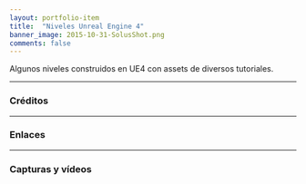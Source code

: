 ```yaml
---
layout: portfolio-item
title:  "Niveles Unreal Engine 4"
banner_image: 2015-10-31-SolusShot.png
comments: false
---
```


Algunos niveles construidos en UE4 con assets de diversos tutoriales.

---

### Créditos

---

### Enlaces

---

### Capturas y vídeos